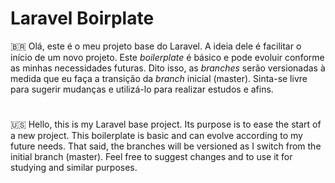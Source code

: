 # Laravel Boirplate

🇧🇷
Olá, este é o meu projeto base do Laravel. A ideia dele é facilitar o início de um novo projeto. Este _boilerplate_ é básico e pode evoluir conforme as minhas necessidades futuras. Dito isso, as _branches_ serão versionadas à medida que eu faça a transição da _branch_ inicial (master). Sinta-se livre para sugerir mudanças e utilizá-lo para realizar estudos e afins.

#
🇺🇸
Hello, this is my Laravel base project. Its purpose is to ease the start of a new project. This boilerplate is basic and can evolve according to my future needs. That said, the branches will be versioned as I switch from the initial branch (master). Feel free to suggest changes and to use it for studying and similar purposes.
